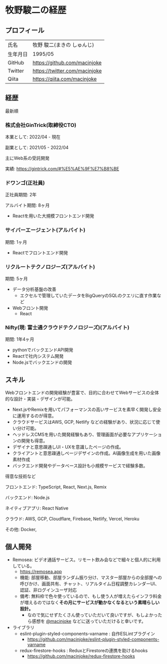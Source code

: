 # 牧野駿二の経歴

## プロフィール

|||
--|--
氏名 | 牧野 駿二(まきの しゅんじ) |
生年月日 | 1995/05 |
GitHub | https://github.com/macinjoke
Twitter | https://twitter.com/macinjoke
Qiita | https://qiita.com/macinjoke

## 経歴
最新順

### 株式会社GinTrick(取締役CTO)
本業として: 2022/04 - 現在

副業として: 2021/05 - 2022/04

主にWeb系の受託開発

実績: https://gintrick.com/#%E5%AE%9F%E7%B8%BE

### ドワンゴ(正社員)
正社員期間: 2年

アルバイト期間: 8ヶ月

- Reactを用いた大規模フロントエンド開発

### サイバーエージェント(アルバイト)
期間: 1ヶ月

- Reactでフロントエンド開発

### リクルートテクノロジーズ(アルバイト)
期間: 5ヶ月

- データ分析基盤の改善
  - エクセルで管理していたデータをBigQueryのSQLのクエリに直す作業など
- Webフロント開発
  - React

### Nifty(現: 富士通クラウドテクノロジーズ)(アルバイト)
期間: 1年4ヶ月

- pythonでバックエンドAPI開発
- Reactで社内システム開発
- Node.jsでバックエンドの開発

## スキル

Webフロントエンドの開発経験が豊富で、目的に合わせてWebサービスの全体的な設計・実装・デザインが可能。

- Next.jsやRemixを用いてパフォーマンスの高いサービスを素早く開発し安全に運用するのが得意。
- クラウドサービスはAWS, GCP, Netlify などの経験があり、状況に応じて使い分け可能。
- ヘッドレスCMSを用いた開発経験もあり、管理画面が必要なアプリケーションの開発も得意。
- デザイナと意思疎通しUI・UXを意識したページの作成。
- クライアントと意思疎通しページデザインの作成。AI画像生成を用いた画像素材作成
- バックエンド開発やデータベース設計も小規模サービスで経験多数。

得意な技術など

フロントエンド: TypeScript, React, Next.js, Remix

バックエンド: Node.js

ネイティブアプリ: React Native

クラウド: AWS, GCP, Cloudflare, Firebase, Netlify, Vercel, Heroku

その他: Docker, 

## 個人開発

- Remosea: ビデオ通話サービス。リモート飲み会などで細々と個人的に利用している。
  - https://remosea.app
  - 機能: 部屋移動、部屋ランダム振り分け、マスター部屋からの全部屋への呼びかけ、画面共有、チャット、リアルタイム日程調整カレンダーUI、認証、非ログインユーザ対応
  - 備考: 無料枠で色々使っているので、もし使う人が増えたらインフラ料金が増えるのではなく**その月にサービスが動かなくなるという素晴らしい設計。**
    - なので気にせずたくさん使っていただいて良いですが、もしよかったら感想を [@macinjoke](https://twitter.com/macinjoke) などに送っていただけると幸いです。
- ライブラリ
  - eslint-plugin-styled-components-varname : 自作ESLintプラグイン
    - https://github.com/macinjoke/eslint-plugin-styled-components-varname 
  - redux-firestore-hooks : ReduxとFirestoreの連携を助けるhooks
    - https://github.com/macinjoke/redux-firestore-hooks


